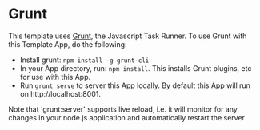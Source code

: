# Grunt

This template uses [Grunt](http://gruntjs.com/), the Javascript Task Runner. To use Grunt with this Template App, do the following:

* Install grunt: ```npm install -g grunt-cli```
* In your App directory, run: ```npm install```. This installs Grunt plugins, etc for use with this App.
* Run ```grunt serve``` to server this App locally. By default this App will run on http://localhost:8001.

Note that 'grunt:server' supports live reload, i.e. it will monitor for any changes in your node.js application and automatically restart the server



